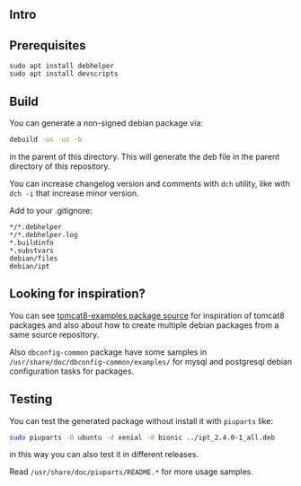 ## Intro

## Prerequisites

```
sudo apt install debhelper
sudo apt install devscripts
```

## Build

You can generate a non-signed debian package via:

```bash
debuild -us -uc -b
```
in the parent of this directory. This will generate the deb file in the parent directory of this repository.

You can increase changelog version and comments with `dch` utility, like with `dch -i` that increase minor version.

Add to your .gitignore:
```
*/*.debhelper
*/*.debhelper.log
*.buildinfo
*.substvars
debian/files
debian/ipt
```
## Looking for inspiration?

You can see [tomcat8-examples package source](https://salsa.debian.org/java-team/tomcat8/tree/master/debian) for inspiration of tomcat8 packages and also about how to create multiple debian packages from a same source repository.

Also `dbconfig-common` package have some samples in `/usr/share/doc/dbconfig-common/examples/` for mysql and postgresql debian configuration tasks for packages.

## Testing

You can test the generated package without install it with `piuparts` like:

```bash
sudo piuparts -D ubuntu -d xenial -d bionic ../ipt_2.4.0-1_all.deb
```
in this way you can also test it in different releases.

Read `/usr/share/doc/piuparts/README.*` for more usage samples.
